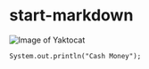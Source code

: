 # start-markdown #

![Image of Yaktocat](https://octodex.github.com/images/yaktocat.png)


```
System.out.println("Cash Money");
```

